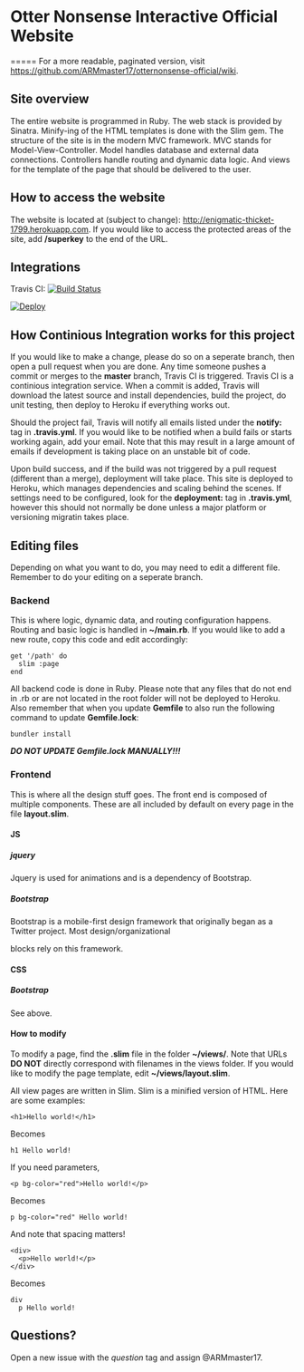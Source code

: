 # Otter Nonsense Interactive Official Website
=====
For a more readable, paginated version, visit <https://github.com/ARMmaster17/otternonsense-official/wiki>.

## Site overview
The entire website is programmed in Ruby. The web stack is provided by Sinatra. Minify-ing of the HTML templates is done with the Slim gem. The structure of the site is in the modern MVC framework. MVC stands for Model-View-Controller. Model handles database and external data connections. Controllers handle routing and dynamic data logic. And views for the template of the page that should be delivered to the user.

## How to access the website
The website is located at (subject to change): <http://enigmatic-thicket-1799.herokuapp.com>. If you would like to access the protected areas of the site, add **/superkey** to the end of the URL.

## Integrations
Travis CI: [![Build Status](https://magnum.travis-ci.com/ARMmaster17/otternonsense-official.svg?token=VrDCJ6yNxgW55ph7puWA&branch=master)](https://magnum.travis-ci.com/ARMmaster17/otternonsense-official) 

[![Deploy](https://www.herokucdn.com/deploy/button.png)](https://heroku.com/deploy)

## How Continious Integration works for this project
If you would like to make a change, please do so on a seperate branch, then open a pull request when you are done. Any time someone pushes a commit or merges to the **master** branch, Travis CI is triggered. Travis CI is a continious integration service. When a commit is added, Travis will download the latest source and install dependencies, build the project, do unit testing, then deploy to Heroku if everything works out.

Should the project fail, Travis will notify all emails listed under the **notify:** tag in **.travis.yml**. If you would like to be notified when a build fails or starts working again, add your email. Note that this may result in a large amount of emails if development is taking place on an unstable bit of code.

Upon build success, and if the build was not triggered by a pull request (different than a merge), deployment will take place. This site is deployed to Heroku, which manages dependencies and scaling behind the scenes. If settings need to be configured, look for the **deployment:** tag in **.travis.yml**, however this should not normally be done unless a major platform or versioning migratin takes place.

## Editing files
Depending on what you want to do, you may need to edit a different file. Remember to do your editing on a seperate branch.

### Backend
This is where logic, dynamic data, and routing configuration happens. Routing and basic logic is handled in **~/main.rb**. If you would like to add a new route, copy this code and edit accordingly:

    get '/path' do
      slim :page
    end

All backend code is done in Ruby. Please note that any files that do not end in .rb or are not located in the root folder will not be deployed to Heroku. Also remember that when you update **Gemfile** to also run the following command to update **Gemfile.lock**:

    bundler install
  
***DO NOT UPDATE Gemfile.lock MANUALLY!!!***

### Frontend
This is where all the design stuff goes. The front end is composed of multiple components. These are all included by default on every page in the file **layout.slim**.

#### JS
##### jquery
Jquery is used for animations and is a dependency of Bootstrap.
##### Bootstrap
Bootstrap is a mobile-first design framework that originally began as a Twitter project. Most design/organizational <div class=""> blocks rely on this framework.
#### CSS
##### Bootstrap
See above.

#### How to modify
To modify a page, find the **.slim** file in the folder **~/views/**. Note that URLs **DO NOT** directly correspond with filenames in the views folder. If you would like to modify the page template, edit **~/views/layout.slim**.

All view pages are written in Slim. Slim is a minified version of HTML. Here are some examples:

    <h1>Hello world!</h1>

Becomes

    h1 Hello world!

If you need parameters,

    <p bg-color="red">Hello world!</p>

Becomes

    p bg-color="red" Hello world!

And note that spacing matters!

    <div>
      <p>Hello world!</p>
    </div>

Becomes

    div
      p Hello world!

## Questions?
Open a new issue with the *question* tag and assign @ARMmaster17.
